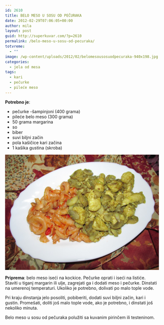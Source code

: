 ```yaml
---
id: 2610
title: BELO MESO U SOSU OD PEČURAKA
date: 2012-02-29T07:06:05+00:00
author: mila
layout: post
guid: http://superkuvar.com/?p=2610
permalink: /belo-meso-u-sosu-od-pecuraka/
totvreme:
  - ""
image: /wp-content/uploads/2012/02/belomesousosuodpecuraka-940x198.jpg
categories:
  - jela od mesa
tags:
  - kari
  - pečurke
  - pileće meso
---
```

**Potrebno je**:

  * pečurke -šampinjoni (400 grama)
  * pileće belo meso (300 grama)
  * 50 grama margarina
  * so
  * biber
  * suvi biljni začin
  * pola kašičice kari začina
  * 1 kašika gustina (skroba)

![belomesousosuodpecuraka](/wp-content/uploads/2012/02/belomesousosuodpecuraka-1024x768.jpg)

**Priprema**: belo meso iseći na kockice. Pečurke oprati i iseći na listiće. Staviti u tiganj margarin ili ulje, zagrejati ga i dodati meso i pečurke. Dinstati na umerenoj temperaturi. Ukoliko je potrebno, dolivati po malo tople vode.

Pri kraju dinstanja jelo posoliti, pobiberiti, dodati suvi biljni začin, kari i gustin. Promešati, doliti još malo tople vode, ako je potrebno, i dinstati još nekoliko minuta.

Belo meso u sosu od pečuraka polužiti sa kuvanim pirinčem ili testeninom.